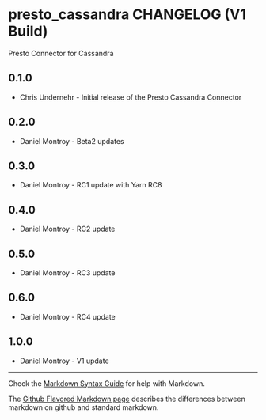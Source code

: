 presto_cassandra CHANGELOG (V1 Build)
=====================================

Presto Connector for Cassandra

0.1.0
-----
- Chris Undernehr - Initial release of the Presto Cassandra Connector

0.2.0
-----
- Daniel Montroy - Beta2 updates

0.3.0
-----
- Daniel Montroy - RC1 update with Yarn RC8

0.4.0
-----
- Daniel Montroy - RC2 update

0.5.0
-----
- Daniel Montroy - RC3 update

0.6.0
-----
- Daniel Montroy - RC4 update

1.0.0
-----
- Daniel Montroy - V1 update

- - -
Check the [Markdown Syntax Guide](http://daringfireball.net/projects/markdown/syntax) for help with Markdown.

The [Github Flavored Markdown page](http://github.github.com/github-flavored-markdown/) describes the differences between markdown on github and standard markdown.
